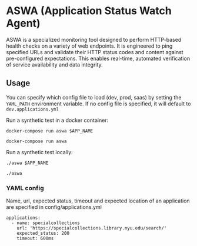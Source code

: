 # ASWA (Application Status Watch Agent)

ASWA is a specialized monitoring tool designed to perform HTTP-based health checks on a variety of web endpoints.
It is engineered to ping specified URLs and validate their HTTP status codes and content against pre-configured expectations.
This enables real-time, automated verification of service availability and data integrity.

## Usage

You can specify which config file to load (dev, prod, saas) by setting the `YAML_PATH` environment variable. 
If no config file is specified, it will default to `dev.applications.yml`

Run a synthetic test in a docker container:

```
docker-compose run aswa $APP_NAME

docker-compose run aswa

```

Run a synthetic test locally:

```
./aswa $APP_NAME

./aswa 
```

### YAML config

Name, url, expected status, timeout and expected location of an application are specified in config/applications.yml

~~~ {.yml}
applications:
  - name: specialcollections
    url: 'https://specialcollections.library.nyu.edu/search/'
    expected_status: 200
    timeout: 600ms
~~~
